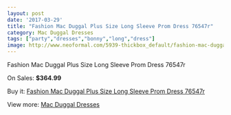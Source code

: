 ```yaml
---
layout: post
date: '2017-03-29'
title: "Fashion Mac Duggal Plus Size Long Sleeve Prom Dress 76547r"
category: Mac Duggal Dresses
tags: ["party","dresses","bonny","long","dress"]
image: http://www.neoformal.com/5939-thickbox_default/fashion-mac-duggal-plus-size-long-sleeve-prom-dress-76547r.jpg
---
```

Fashion Mac Duggal Plus Size Long Sleeve Prom Dress 76547r

On Sales: **$364.99**
<a href="https://www.neoformal.com/en/mac-duggal-dresses/2167-fashion-mac-duggal-plus-size-long-sleeve-prom-dress-76547r.html"><amp-img layout="responsive" width="600" height="600" src="//www.neoformal.com/5939-thickbox_default/fashion-mac-duggal-plus-size-long-sleeve-prom-dress-76547r.jpg" alt="Fashion Mac Duggal Plus Size Long Sleeve Prom Dress 76547r 0" /></a>
<a href="https://www.neoformal.com/en/mac-duggal-dresses/2167-fashion-mac-duggal-plus-size-long-sleeve-prom-dress-76547r.html"><amp-img layout="responsive" width="600" height="600" src="//www.neoformal.com/5940-thickbox_default/fashion-mac-duggal-plus-size-long-sleeve-prom-dress-76547r.jpg" alt="Fashion Mac Duggal Plus Size Long Sleeve Prom Dress 76547r 1" /></a>

Buy it: [Fashion Mac Duggal Plus Size Long Sleeve Prom Dress 76547r](https://www.neoformal.com/en/mac-duggal-dresses/2167-fashion-mac-duggal-plus-size-long-sleeve-prom-dress-76547r.html "Fashion Mac Duggal Plus Size Long Sleeve Prom Dress 76547r")

View more: [Mac Duggal Dresses](https://www.neoformal.com/en/18-mac-duggal-dresses "Mac Duggal Dresses")